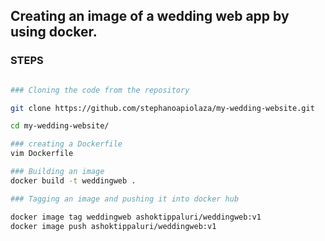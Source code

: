## Creating an image of a wedding web app by using docker.

### STEPS


```bash

### Cloning the code from the repository

git clone https://github.com/stephanoapiolaza/my-wedding-website.git

cd my-wedding-website/

### creating a Dockerfile 
vim Dockerfile

### Building an image 
docker build -t weddingweb .

### Tagging an image and pushing it into docker hub

docker image tag weddingweb ashoktippaluri/weddingweb:v1
docker image push ashoktippaluri/weddingweb:v1

```
